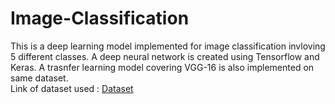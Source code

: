 # Image-Classification
This is a deep learning model implemented for image classification invloving 5 different classes. A deep neural network is created using Tensorflow and Keras. A trasnfer learning model covering VGG-16 is also implemented on same dataset.<br/>
Link of dataset used : [Dataset](https://drive.google.com/uc?id=1Qc66kVqetwJIK7cKXnXxbPJy6gnpRSRI)
